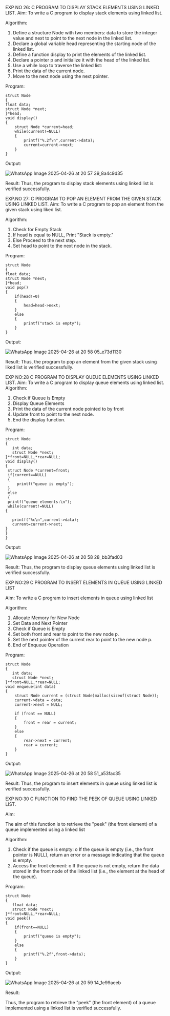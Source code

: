 

EXP NO 26: C PROGRAM TO DISPLAY STACK ELEMENTS USING LINKED LIST.
Aim:
To write a C program to display stack elements using linked list.

Algorithm:
1.	Define a structure Node with two members: data to store the integer value and next to point to the next node in the linked list.
2.	Declare a global variable head representing the starting node of the linked list.
3.	Define a function display to print the elements of the linked list.
4.	Declare a pointer p and initialize it with the head of the linked list.
5.	Use a while loop to traverse the linked list:
6.	Print the data of the current node.
7.	Move to the next node using the next pointer.
 
Program:

```
struct Node   
{  
float data;  
struct Node *next;  
}*head;  
void display()  
{ 
    struct Node *current=head;
    while(current!=NULL)
    {
        printf("%.2f\n",current->data);
        current=current->next;
    }
}

```

Output:

![WhatsApp Image 2025-04-26 at 20 57 39_8a4c9d35](https://github.com/user-attachments/assets/2e5eff61-04f2-4fe4-b7c1-5bb0152074d4)



Result:
Thus, the program to display stack elements using linked list is verified successfully. 



EXP.NO 27: C PROGRAM TO POP AN ELEMENT FROM THE GIVEN STACK USING 
LINKED LIST.
Aim:
To write a C program to pop an element from the given stack using liked list.

Algorithm:
1.	Check for Empty Stack
2.	If head is equal to NULL, Print "Stack is empty."
3.	Else Proceed to the next step.
4.	Set head to point to the next node in the stack.
 
Program:

```
struct Node   
{  
float data;  
struct Node *next;  
}*head;  
void pop()  
{ 
    if(head!=0)
    {
        head=head->next;
    }
    else
    {
        printf("stack is empty");
    }
}
```
Output:

![WhatsApp Image 2025-04-26 at 20 58 05_e73d1130](https://github.com/user-attachments/assets/4f6668db-4354-485b-862f-47345c0238d7)




Result:
Thus, the program to pop an element from the given stack using liked list is verified successfully.


 
EXP NO:28 C PROGRAM TO DISPLAY QUEUE ELEMENTS USING LINKED LIST.
Aim:
To write a C program to display queue elements using linked list.
Algorithm:
1.	Check if Queue is Empty
2.	Display Queue Elements
3.	Print the data of the current node pointed to by front
4.	Update front to point to the next node.
5.	End the display function.
 
Program:

```
struct Node
{
   int data;
   struct Node *next;
}*front=NULL,*rear=NULL;
void display()
{
 struct Node *current=front;
 if(current==NULL)
 {
     printf("queue is empty");
 }
 else
 {
 printf("queue elements:\n");
 while(current!=NULL)
{
    
   printf("%c\n",current->data);
   current=current->next;
}
}
}
```

Output:

![WhatsApp Image 2025-04-26 at 20 58 28_bb3fad03](https://github.com/user-attachments/assets/1f64dcbe-e51c-4b4f-aeec-d6220baf4ebc)


Result:
Thus, the program to display queue elements using linked list is verified successfully.


 
EXP NO:29 C PROGRAM TO INSERT ELEMENTS IN QUEUE USING LINKED LIST

Aim:
To write a C program to insert elements in queue using linked list

Algorithm:
1.	Allocate Memory for New Node
2.	Set Data and Next Pointer
3.	Check if Queue is Empty
4.	Set both front and rear to point to the new node p.
5.	Set the next pointer of the current rear to point to the new node p.
6.	End of Enqueue Operation
 
Program:

```
struct Node
{
   int data;
   struct Node *next;
}*front=NULL,*rear=NULL;
void enqueue(int data)
{
    struct Node current = (struct Node)malloc(sizeof(struct Node));
    current->data = data;
    current->next = NULL;

    if (front == NULL)
    {
        front = rear = current;
    }
    else
    {
        rear->next = current;
        rear = current;
    }
}

```
Output:

![WhatsApp Image 2025-04-26 at 20 58 51_a53fac35](https://github.com/user-attachments/assets/0c7cfdba-e5d0-4f39-8292-a364096df0e2)


Result:
Thus, the program to insert elements in queue using linked list is verified successfully.




EXP NO:30 C FUNCTION TO FIND THE PEEK OF QUEUE USING LINKED LIST.


Aim:

The aim of this function is to retrieve the "peek" (the front element) of a queue implemented using a linked list

Algorithm:

1.	Check if the queue is empty:
o	If the queue is empty (i.e., the front pointer is NULL), return an error or a message indicating that the queue is empty.
2.	Access the front element:
o	If the queue is not empty, return the data stored in the front node of the linked list (i.e., the element at the head of the queue).

Program:

```
struct Node
{
   float data;
   struct Node *next;
}*front=NULL,*rear=NULL;
void peek()
{
    if(front==NULL)
    {
        printf("queue is empty");
    }
    else
    {
        printf("%.2f",front->data);
    }
}

```

Output:

![WhatsApp Image 2025-04-26 at 20 59 14_1e99aeeb](https://github.com/user-attachments/assets/09253fc3-61ea-4b1d-9852-3d2c0d2e3800)



Result:

Thus, the program to retrieve the "peek" (the front element) of a queue implemented using a linked list is verified successfully.


